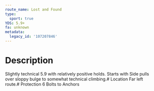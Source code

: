 ```yaml
---
route_name: Lost and Found
type:
  sport: true
YDS: 5.9+
fa: unknown
metadata:
  legacy_id: '107207846'
---
```

# Description
Slightly technical 5.9 with relatively positive holds. Starts with Side pulls over sloppy bulge to somewhat technical climbing.# Location
Far left route.# Protection
6 Bolts to Anchors